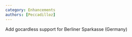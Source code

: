 ```yaml
---
category: Enhancements
authors: [Peccadilloz]
---
```


Add gocardless support for Berliner Sparkasse (Germany)
